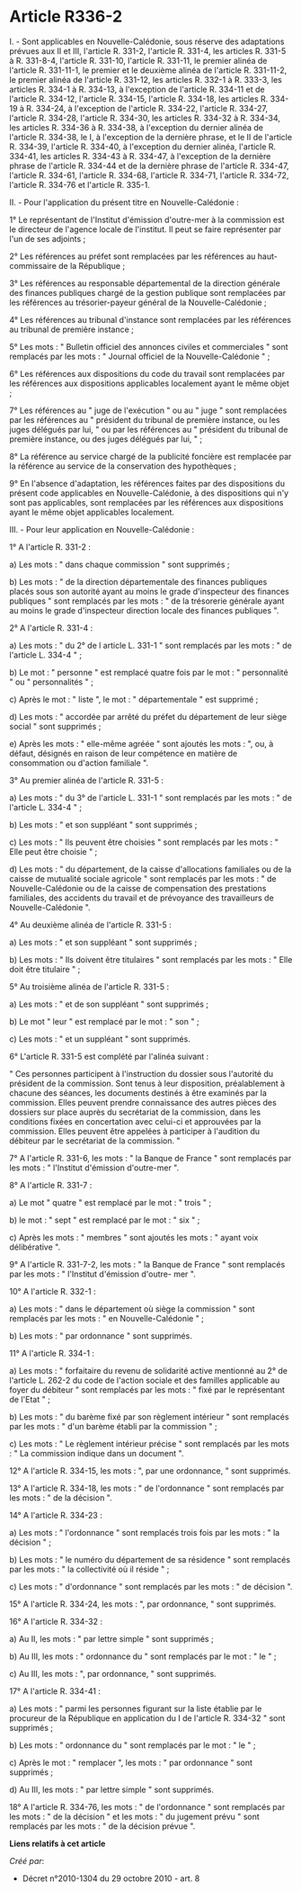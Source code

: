 # Article R336-2

I. - Sont applicables en Nouvelle-Calédonie, sous réserve des adaptations prévues aux II et III, l'article R. 331-2,
l'article R. 331-4, les articles R. 331-5 à R. 331-8-4, l'article R. 331-10, l'article R. 331-11, le premier alinéa de
l'article R. 331-11-1, le premier et le deuxième alinéa de l'article R. 331-11-2, le premier alinéa de l'article R. 331-12,
les articles R. 332-1 à R. 333-3, les articles R. 334-1 à R. 334-13, à l'exception de l'article R. 334-11 et de l'article R.
334-12, l'article R. 334-15, l'article R. 334-18, les articles R. 334-19 à R. 334-24, à l'exception de l'article R. 334-22,
l'article R. 334-27, l'article R. 334-28, l'article R. 334-30, les articles R. 334-32 à R. 334-34, les articles R. 334-36 à
R. 334-38, à l'exception du dernier alinéa de l'article R. 334-38, le I, à l'exception de la dernière phrase, et le II de
l'article R. 334-39, l'article R. 334-40, à l'exception du dernier alinéa, l'article R. 334-41, les articles R. 334-43 à R.
334-47, à l'exception de la dernière phrase de l'article R. 334-44 et de la dernière phrase de l'article R. 334-47, l'article
R. 334-61, l'article R. 334-68, l'article R. 334-71, l'article R. 334-72, l'article R. 334-76 et l'article R. 335-1. 

II. - Pour l'application du présent titre en Nouvelle-Calédonie : 

1° Le représentant de l'Institut d'émission d'outre-mer à la commission est le directeur de l'agence locale de l'institut. Il
peut se faire représenter par l'un de ses adjoints ; 

2° Les références au préfet sont remplacées par les références au haut-commissaire de la République ; 

3° Les références au responsable départemental de la direction générale des finances publiques chargé de la gestion publique
sont remplacées par les références au trésorier-payeur général de la Nouvelle-Calédonie ; 

4° Les références au tribunal d'instance sont remplacées par les références au tribunal de première instance ; 

5° Les mots : " Bulletin officiel des annonces civiles et commerciales " sont remplacés par les mots : " Journal officiel de
la Nouvelle-Calédonie " ; 

6° Les références aux dispositions du code du travail sont remplacées par les références aux dispositions applicables
localement ayant le même objet ; 

7° Les références au " juge de l'exécution " ou au " juge " sont remplacées par les références au " président du tribunal de
première instance, ou les juges délégués par lui, " ou par les références au " président du tribunal de première instance, ou
des juges délégués par lui, " ; 

8° La référence au service chargé de la publicité foncière est remplacée par la référence au service de la conservation des
hypothèques ; 

9° En l'absence d'adaptation, les références faites par des dispositions du présent code applicables en Nouvelle-Calédonie, à
des dispositions qui n'y sont pas applicables, sont remplacées par les références aux dispositions ayant le même objet
applicables localement. 

III. - Pour leur application en Nouvelle-Calédonie : 

1° A l'article R. 331-2 : 

a) Les mots : " dans chaque commission " sont supprimés ; 

b) Les mots : " de la direction départementale des finances publiques placés sous son autorité ayant au moins le grade
d'inspecteur des finances publiques " sont remplacés par les mots : " de la trésorerie générale ayant au moins le grade
d'inspecteur direction locale des finances publiques ". 

2° A l'article R. 331-4 : 

a) Les mots : " du 2° de l article L. 331-1 " sont remplacés par les mots : " de l'article L. 334-4 " ; 

b) Le mot : " personne " est remplacé quatre fois par le mot : " personnalité " ou " personnalités " ; 

c) Après le mot : " liste ", le mot : " départementale " est supprimé ; 

d) Les mots : " accordée par arrêté du préfet du département de leur siège social " sont supprimés ; 

e) Après les mots : " elle-même agréée " sont ajoutés les mots : ", ou, à défaut, désignés en raison de leur compétence en
matière de consommation ou d'action familiale ". 

3° Au premier alinéa de l'article R. 331-5 : 

a) Les mots : " du 3° de l'article L. 331-1 " sont remplacés par les mots : " de l'article L. 334-4 " ; 

b) Les mots : " et son suppléant " sont supprimés ; 

c) Les mots : " Ils peuvent être choisies " sont remplacés par les mots : " Elle peut être choisie " ; 

d) Les mots : " du département, de la caisse d'allocations familiales ou de la caisse de mutualité sociale agricole " sont
remplacés par les mots : " de Nouvelle-Calédonie ou de la caisse de compensation des prestations familiales, des accidents du
travail et de prévoyance des travailleurs de Nouvelle-Calédonie ". 

4° Au deuxième alinéa de l'article R. 331-5 : 

a) Les mots : " et son suppléant " sont supprimés ; 

b) Les mots : " Ils doivent être titulaires " sont remplacés par les mots : " Elle doit être titulaire " ; 

5° Au troisième alinéa de l'article R. 331-5 : 

a) Les mots : " et de son suppléant " sont supprimés ; 

b) Le mot " leur " est remplacé par le mot : " son " ; 

c) Les mots : " et un suppléant " sont supprimés. 

6° L'article R. 331-5 est complété par l'alinéa suivant : 

" Ces personnes participent à l'instruction du dossier sous l'autorité du président de la commission. Sont tenus à leur
disposition, préalablement à chacune des séances, les documents destinés à être examinés par la commission. Elles peuvent
prendre connaissance des autres pièces des dossiers sur place auprès du secrétariat de la commission, dans les conditions
fixées en concertation avec celui-ci et approuvées par la commission. Elles peuvent être appelées à participer à l'audition
du débiteur par le secrétariat de la commission. " 

7° A l'article R. 331-6, les mots : " la Banque de France " sont remplacés par les mots : " l'Institut d'émission d'outre-mer
". 

8° A l'article R. 331-7 : 

a) Le mot " quatre " est remplacé par le mot : " trois " ; 

b) le mot : " sept " est remplacé par le mot : " six " ; 

c) Après les mots : " membres " sont ajoutés les mots : " ayant voix délibérative ". 

9° A l'article R. 331-7-2, les mots : " la Banque de France " sont remplacés par les mots : " l'Institut d'émission d'outre-
mer ". 

10° A l'article R. 332-1 : 

a) Les mots : " dans le département où siège la commission " sont remplacés par les mots : " en Nouvelle-Calédonie " ; 

b) Les mots : " par ordonnance " sont supprimés. 

11° A l'article R. 334-1 : 

a) Les mots : " forfaitaire du revenu de solidarité active mentionné au 2° de l'article L. 262-2 du code de l'action sociale
et des familles applicable au foyer du débiteur " sont remplacés par les mots : " fixé par le représentant de l'Etat " ; 

b) Les mots : " du barème fixé par son règlement intérieur " sont remplacés par les mots : " d'un barème établi par la
commission " ; 

c) Les mots : " Le règlement intérieur précise " sont remplacés par les mots : " La commission indique dans un document ". 

12° A l'article R. 334-15, les mots : ", par une ordonnance, " sont supprimés. 

13° A l'article R. 334-18, les mots : " de l'ordonnance " sont remplacés par les mots : " de la décision ". 

14° A l'article R. 334-23 : 

a) Les mots : " l'ordonnance " sont remplacés trois fois par les mots : " la décision " ; 

b) Les mots : " le numéro du département de sa résidence " sont remplacés par les mots : " la collectivité où il réside " ; 

c) Les mots : " d'ordonnance " sont remplacés par les mots : " de décision ". 

15° A l'article R. 334-24, les mots : ", par ordonnance, " sont supprimés. 

16° A l'article R. 334-32 : 

a) Au II, les mots : " par lettre simple " sont supprimés ; 

b) Au III, les mots : " ordonnance du " sont remplacés par le mot : " le " ; 

c) Au III, les mots : ", par ordonnance, " sont supprimés. 

17° A l'article R. 334-41 : 

a) Les mots : " parmi les personnes figurant sur la liste établie par le procureur de la République en application du I de
l'article R. 334-32 " sont supprimés ; 

b) Les mots : " ordonnance du " sont remplacés par le mot : " le " ; 

c) Après le mot : " remplacer ", les mots : " par ordonnance " sont supprimés ; 

d) Au III, les mots : " par lettre simple " sont supprimés. 

18° A l'article R. 334-76, les mots : " de l'ordonnance " sont remplacés par les mots : " de la décision " et les mots : " du
jugement prévu " sont remplacés par les mots : " de la décision prévue ".

**Liens relatifs à cet article**

_Créé par_:

  - Décret n°2010-1304 du 29 octobre 2010 - art. 8
